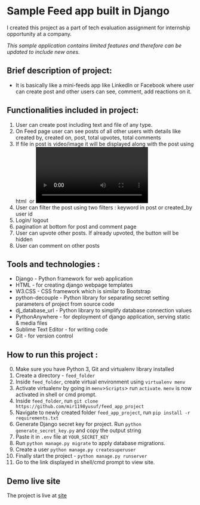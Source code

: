 # Sample Feed app built in Django 


I created this project as a part of tech evaluation assignment for internship opportunity at a company.


*This sample application contains limited features and therefore can be updated to include new ones.*


## Brief description of project:

- It is basically like a mini-feeds app like LinkedIn or Facebook where user can create post and other users can see, comment, add reactions on it.


## Functionalities included in project:

1. User can create post including text and file of any type.
2. On Feed page user can see posts of all other users with details like created by, created on, post, total upvotes, total comments
3. If file in post is video/image it will be displayed along with the post using html <img> or <video> tag. For other types, just the url link will be displayed for downloading it.
4. User can filter the post using two filters : keyword in post or created_by user id
5. Login/ logout 
6. pagination at bottom  for post and comment page
7. User can upvote other posts. If already upvoted, the button will be hidden
8. User can comment on other posts

## Tools and technologies :

- Django - Python framework for web application
- HTML - for creating django webpage templates
- W3.CSS - CSS framework which is similar to Bootstrap
- python-decouple - Python library for separating secret setting parameters of project from source code
- dj_database_url - Python library to simplify database connection values
- PythonAnywhere - for deployment of django application, serving static & media files
- Sublime Text Editor - for writing code
- Git - for version control

## How to run this project :

0. Make sure you have Python 3, Git and virtualenv library installed
1. Create a directory - `feed_folder`
2. Inside `feed_folder`, create virtual environment using `virtualenv menv`
3. Activate virtualenv by going in `menv`>`Scripts`> run `activate`. `menv` is now activated in shell or cmd prompt.
4. Inside `feed_folder`, run `git clone https://github.com/mir1198yusuf/feed_app_project`
5. Navigate to newly created folder `feed_app_project`, run `pip install -r requirements.txt`
6. Generate Django secret key for project. Run `python generate_secret_key.py` and copy the output string
7. Paste it in `.env` file at `YOUR_SECRET_KEY`
8. Run `python manage.py migrate` to apply database migrations.
9. Create a user `python manage.py createsuperuser`
10. Finally start the project - `python manage.py runserver`
11. Go to the link displayed in shell/cmd prompt to view site. 

## Demo live site

The project is live at [site](https://bit.ly/feed_live)


